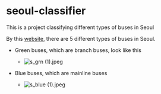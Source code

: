 # seoul-classifier
This is a project classifying different types of buses in Seoul

By this [website](https://english.visitkorea.or.kr/enu/TRP/TP_ENG_8_1_1.jsp), there are 5 different types of buses in Seoul.

- Green buses, which are branch buses, look like this
    - ![s_grn (1).jpeg](attachment:351fb18e-f484-4353-95ba-1530d2ca94bf.jpeg)

- Blue buses, which are mainline buses
    - ![s_blue (1).jpeg](attachment:0cc7751e-0f69-4f0c-a0f5-3f88e1e8cd07.jpeg)

